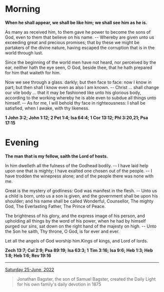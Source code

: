 # Morning

**When he shall appear, we shall be like him; we shall see him as he is.**
 
As many as received him, to them gave he power to become the sons of God, even to them that believe on his name. -- Whereby are given unto us exceeding great and precious promises; that by these we might be partakers of the divine nature, having escaped the corruption that is in the world through lust.
 
Since the beginning of the world men have not heard, nor perceived by the ear, neither hath the eye seen, O God, beside thee, that he hath prepared for him that waiteth for him.
 
Now we see through a glass. darkly; but then face to face: now I know in part; but then shall I know even as also I am known. -- Christ ... shall change our vile body ... that it may be fashioned like unto his glorious body, according to the working whereby he is able even to subdue all things unto himself. -- As for me, I will behold thy face in righteousness: I shall be satisfied, when I awake, with thy likeness.  

**1 John 3:2; John 1:12; 2 Pet 1:4; Isa 64:4; 1 Cor 13:12; Phl 3:20,21; Psa 17:15**

# Evening

**The man that is my fellow, saith the Lord of hosts.**
 
In him dwelleth all the fulness of the Godhead bodily. -- I have laid help upon one that is mighty; I have exalted one chosen out of the people. -- I have trodden the winepress alone; and of the people there was none with me.
 
Great is the mystery of godliness: God was manifest in the flesh. -- Unto us a child is born, unto us a son is given, and the government shall be upon his shoulder; and his name shall be called Wonderful, Counsellor, The mighty God, The Everlasting Father, The Prince of Peace.
 
The brightness of his glory, and the express image of his person, and upholding all things by the word of his power, when he had by himself purged our sins, sat down on the right hand of the majesty on high. -- Unto the Son he saith, Thy throne, O God, is for ever and ever.
 
Let all the angels of God worship him.Kings of kings, and Lord of lords.  

**Zech 13:7; Col 2:9; Psa 89:19; Isa 63:3; 1 Tim 3:16; Isa 9:6; Heb 1:3; Heb 1:8; Heb 1:6; Rev 19:16**

---

[Saturday 25-June, 2022](https://t.me/s/daily_light)

> Jonathan Bagster, the son of Samuel Bagster, created the Daily Light for his own family's daily devotion in 1875


